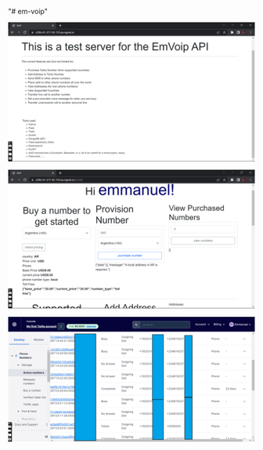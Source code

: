 "# em-voip" 


![EmVoip Web: index](voip\imgs\index.png?raw=true)

![EmVoip Web: profile](voip\imgs\profile.png?raw=true)

![Twilio Console](voip\imgs\twilio_console.png?raw=true)